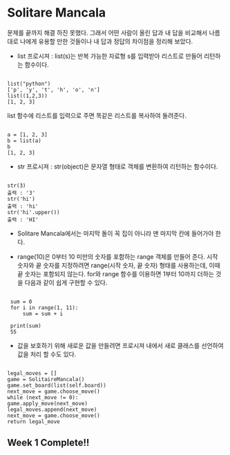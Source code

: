 # Solitare Mancala

문제를 끝까지 해결 하진 못했다. 그래서 어떤 사람이 올린 답과 내 답을 비교해서 나름대로 나에게 유용할 만한 것들이나 내 답과 정답의 차이점을 정리해 보았다.

- list 프로시져 : list(s)는 반복 가능한 자료형 s를 입력받아 리스트로 만들어 리턴하는 함수이다.

<pre><code>
list("python")
['p', 'y', 't', 'h', 'o', 'n']
list((1,2,3))
[1, 2, 3]
</code></pre>

list 함수에 리스트를 입력으로 주면 똑같은 리스트를 복사하여 돌려준다.
<pre><code>
a = [1, 2, 3]
b = list(a)
b
[1, 2, 3]
</code></pre>


- str 프로시져 : str(object)은 문자열 형태로 객체를 변환하여 리턴하는 함수이다.
 <pre><code>
str(3)
출력 : '3'
str('hi')
출력 : 'hi'
str('hi'.upper())
출력 : 'HI'
</code></pre>

- Solitare Mancala에서는 마지막 돌이 꼭 집이 아니라 맨 마지막 칸에 들어가야 한다.

- range(10)은 0부터 10 미만의 숫자를 포함하는 range 객체를 만들어 준다. 시작 숫자와 끝 숫자를 지정하려면 range(시작 숫자, 끝 숫자) 형태를 사용하는데, 이때 끝 숫자는 포함되지 않는다.
for와 range 함수를 이용하면 1부터 10까지 더하는 것을 다음과 같이 쉽게 구현할 수 있다.

<pre><code>
 sum = 0
 for i in range(1, 11):
     sum = sum + i

 print(sum)
 55
</code></pre>

- 값을 보호하기 위해 새로운 값을 만들려면 프로시져 내에서 새로 클래스를 선언하여 값을 처리 할 수도 있다.

<pre><code>
legal_moves = []
game = SolitaireMancala()
game.set_board(list(self.board))
next_move = game.choose_move()
while (next_move != 0):
game.apply_move(next_move)
legal_moves.append(next_move)
next_move = game.choose_move()
return legal_move
</code></pre>

## Week 1 Complete!!
